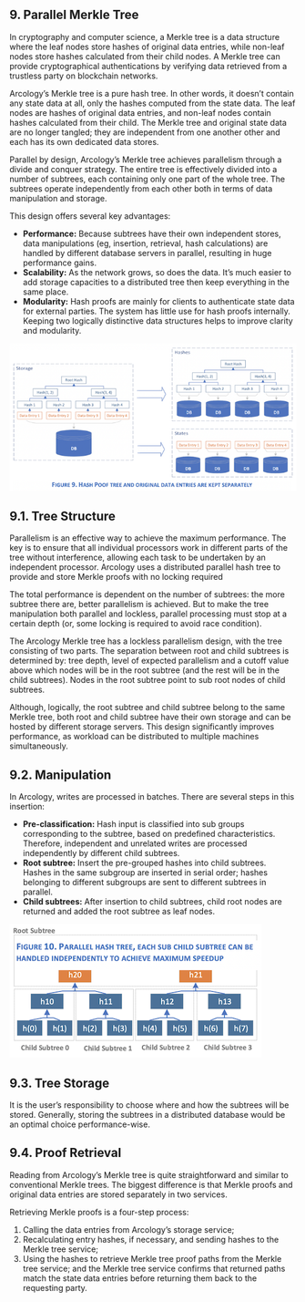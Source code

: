 ## 9. Parallel Merkle Tree

In cryptography and computer science, a Merkle tree is a data structure where the leaf nodes store hashes of original data entries, while non-leaf nodes store hashes calculated from their child nodes. A Merkle tree can provide cryptographical authentications by verifying data retrieved from a trustless party on blockchain networks.

Arcology’s Merkle tree is a pure hash tree. In other words, it doesn’t contain any state data at all, only the hashes computed from the state data. The leaf nodes are hashes of original data entries, and non-leaf nodes contain hashes calculated from their child. The Merkle tree and original state data are no longer tangled; they are independent from one another other and each has its own dedicated data stores.

Parallel by design, Arcology’s Merkle tree achieves parallelism through a divide and conquer strategy. The entire tree is effectively divided into a number of subtrees, each containing only one part of the whole tree. The subtrees operate independently from each other both in terms of data manipulation and storage.

This design offers several key advantages:

- **Performance:** Because subtrees have their own independent stores, data manipulations (eg, insertion, retrieval, hash calculations) are handled by different database servers in parallel, resulting in huge performance gains.
- **Scalability:** As the network grows, so does the data. It’s much easier to add storage capacities to a distributed tree then keep everything in the same place.
- **Modularity:** Hash proofs are mainly for clients to authenticate state data for external parties. The system has little use for hash proofs internally. Keeping two logically distinctive data structures helps to improve clarity and modularity.

![Parallel Merkle Tree](/img/9-parallel-merkle-tree.png)

## 9.1. Tree Structure

Parallelism is an effective way to achieve the maximum performance. The key is to ensure that all individual processors work in different parts of the tree without interference, allowing each task to be undertaken by an independent processor. Arcology uses a distributed parallel hash tree to provide and store Merkle proofs with no locking required

The total performance is dependent on the number of subtrees: the more subtree there are, better parallelism is achieved. But to make the tree manipulation both parallel and lockless, parallel processing must stop at a certain depth (or, some locking is required to avoid race condition).

The Arcology Merkle tree has a lockless parallelism design, with the tree consisting of two parts. The separation between root and child subtrees is determined by: tree depth, level of expected parallelism and a cutoff value above which nodes will be in the root subtree (and the rest will be in the child subtrees). Nodes in the root subtree point to sub root nodes of child subtrees.

Although, logically, the root subtree and child subtree belong to the same Merkle tree, both root and child subtree have their own storage and can be hosted by different storage servers. This design significantly improves performance, as workload can be distributed to multiple machines simultaneously.

## 9.2. Manipulation

In Arcology, writes are processed in batches. There are several steps in this insertion:

- **Pre-classification:** Hash input is classified into sub groups corresponding to the subtree, based on predefined characteristics. Therefore, independent and unrelated writes are processed independently by different child subtrees.
- **Root subtree:** Insert the pre-grouped hashes into child subtrees. Hashes in the same subgroup are inserted in serial order; hashes belonging to different subgroups are sent to different subtrees in parallel.
- **Child subtrees:** After insertion to child subtrees, child root nodes are returned and added the root subtree as leaf nodes.

![Manipulation](/img/92-manipulation.png)

## 9.3. Tree Storage

It is the user’s responsibility to choose where and how the subtrees will be stored. Generally, storing the subtrees in a distributed database would be an optimal choice performance-wise.

## 9.4. Proof Retrieval  

Reading from Arcology’s Merkle tree is quite straightforward and similar to conventional Merkle trees. The biggest difference is that Merkle proofs and original data entries are stored separately in two services.

Retrieving Merkle proofs is a four-step process:

1. Calling the data entries from Arcology’s storage service;
2. Recalculating entry hashes, if necessary, and sending hashes to the Merkle tree service;
3. Using the hashes to retrieve Merkle tree proof paths from the Merkle tree service; and the Merkle tree service confirms that returned paths match the state data entries before returning them back to the requesting party.
